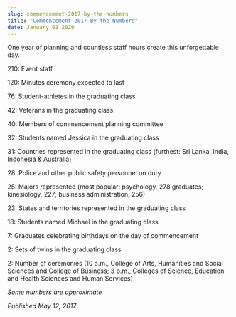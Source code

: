 ```yaml
---
slug: commencement-2017-by-the-numbers
title: "Commencement 2017 By the Numbers"
date: January 01 2020
---
```


 
<p>
  One year of planning and countless staff hours create this unforgettable day.
</p>
<p>210: Event staff</p>
<p>120: Minutes ceremony expected to last</p>
<p>76: Student-athletes in the graduating class</p>
<p>42: Veterans in the graduating class</p>
<p>40: Members of commencement planning committee</p>
<p>32: Students named Jessica in the graduating class</p>
<p>
  31: Countries represented in the graduating class (furthest: Sri Lanka, India,
  Indonesia &amp; Australia)
</p>
<p>28: Police and other public safety personnel on duty</p>
<p>
  25: Majors represented (most popular: psychology, 278 graduates; kinesiology,
  227; business administration, 256)
</p>
<p>23: States and territories represented in the graduating class</p>
<p>18: Students named Michael in the graduating class</p>
<p>7: Graduates celebrating birthdays on the day of commencement</p>
<p>2: Sets of twins in the graduating class</p>
<p>
  2: Number of ceremonies (10 a.m., College of Arts, Humanities and Social
  Sciences and College of Business; 3 p.m., Colleges of Science, Education and
  Health Sciences and Human Services)
</p>
<p><em>Some numbers are approximate</em></p>
<p><em>Published May 12, 2017</em></p>
 
